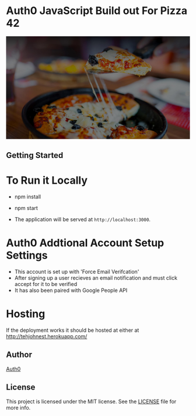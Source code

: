 # Auth0 JavaScript Build out For Pizza 42 
![Homepage](images/pizza-hero.jpg)

## Getting Started

# To Run it Locally

- npm install

- npm start

- The application will be served at `http://localhost:3000`.

# Auth0 Addtional Account Setup Settings
- This account is set up with 'Force Email Verifcation' 
- After signing up a user recieves an email notification and must click accept for it to be verified 
- It has also been paired with Google People API 

# Hosting
If the deployment works it should be hosted at either at http://tehjohnest.herokuapp.com/ 

## Author

[Auth0](https://auth0.com)

## License

This project is licensed under the MIT license. See the [LICENSE](LICENSE.txt) file for more info.


